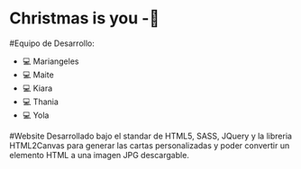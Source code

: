 # Christmas is you -🎄


#Equipo de Desarrollo: 
- 💻 Mariangeles
- 💻 Maite
- 💻 Kiara
- 💻 Thania
- 💻 Yola

#Website
Desarrollado bajo el standar de HTML5, SASS, JQuery y la libreria HTML2Canvas para generar las cartas personalizadas y poder convertir un elemento HTML a una imagen JPG descargable.
